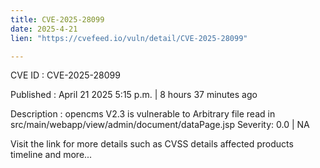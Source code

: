 ```yaml
---
title: CVE-2025-28099
date: 2025-4-21
lien: "https://cvefeed.io/vuln/detail/CVE-2025-28099"

---
```


CVE ID : CVE-2025-28099

Published :  April 21
2025
5:15 p.m. | 8 hours
37 minutes ago

Description : opencms V2.3 is vulnerable to Arbitrary file read in src/main/webapp/view/admin/document/dataPage.jsp
Severity: 0.0 | NA

Visit the link for more details
such as CVSS details
affected products
timeline
and more...
